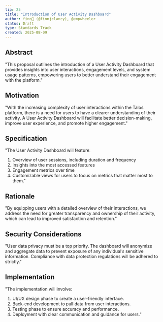 ```yaml
---
tip: 25
title: "Introduction of User Activity Dashboard"
author: finn🥛 (@finnjclancy), @empwheeler
status: Draft
type: Standards Track
created: 2025-08-09
---
```


## Abstract

"This proposal outlines the introduction of a User Activity Dashboard that provides insights into user interactions, engagement levels, and system usage patterns, empowering users to better understand their engagement with the platform."

## Motivation

"With the increasing complexity of user interactions within the Talos platform, there is a need for users to have a clearer understanding of their activity. A User Activity Dashboard will facilitate better decision-making, improve user experience, and promote higher engagement."

## Specification

"The User Activity Dashboard will feature: 
1. Overview of user sessions, including duration and frequency
2. Insights into the most accessed features
3. Engagement metrics over time
4. Customizable views for users to focus on metrics that matter most to them."

## Rationale

"By equipping users with a detailed overview of their interactions, we address the need for greater transparency and ownership of their activity, which can lead to improved satisfaction and retention."

## Security Considerations

"User data privacy must be a top priority. The dashboard will anonymize and aggregate data to prevent exposure of any individual’s sensitive information. Compliance with data protection regulations will be adhered to strictly."

## Implementation

"The implementation will involve:
1. UI/UX design phase to create a user-friendly interface.
2. Back-end development to pull data from user interactions.
3. Testing phase to ensure accuracy and performance.
4. Deployment with clear communication and guidance for users."